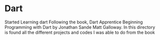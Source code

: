 # Dart

Started Learning dart Following the book, Dart Apprentice Beginning Programming with Dart
by  Jonathan Sande Matt Galloway.
In this directory is found all the different projects and codes I was able to do from the  book
